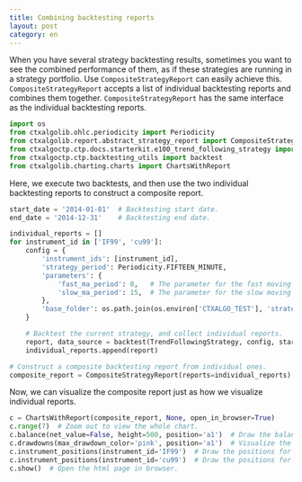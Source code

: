 ```yaml
---
title: Combining backtesting reports
layout: post
category: en
---
```


When you have several strategy backtesting results, sometimes you want to see the combined performance of them, as if
these strategies are running in a strategy portfolio. Use `CompositeStrategyReport` can easily achieve this.
`CompositeStrategyReport` accepts a list of individual backtesting reports and combines them together.
`CompositeStrategyReport` has the same interface as the individual backtesting reports.

```python
import os
from ctxalgolib.ohlc.periodicity import Periodicity
from ctxalgolib.report.abstract_strategy_report import CompositeStrategyReport
from ctxalgoctp.ctp.docs.starterkit.e100_trend_following_strategy import TrendFollowingStrategy
from ctxalgoctp.ctp.backtesting_utils import backtest
from ctxalgolib.charting.charts import ChartsWithReport

```

Here, we execute two backtests, and then use the two individual backtesting reports to construct a composite report.

```python
start_date = '2014-01-01'  # Backtesting start date.
end_date = '2014-12-31'    # Backtesting end date.

individual_reports = []
for instrument_id in ['IF99', 'cu99']:
    config = {
        'instrument_ids': [instrument_id],
        'strategy_period': Periodicity.FIFTEEN_MINUTE,
        'parameters': {
            'fast_ma_period': 8,   # The parameter for the fast moving average.
            'slow_ma_period': 15,  # The parameter for the slow moving average.
        },
        'base_folder': os.path.join(os.environ['CTXALGO_TEST'], 'strategies', 'composite_reports', instrument_id)
    }

    # Backtest the current strategy, and collect individual reports.
    report, data_source = backtest(TrendFollowingStrategy, config, start_date, end_date)
    individual_reports.append(report)

# Construct a composite backtesting report from individual ones.
composite_report = CompositeStrategyReport(reports=individual_reports)

```

Now, we can visualize the composite report just as how we visualize individual reports.

```python
c = ChartsWithReport(composite_report, None, open_in_browser=True)
c.range(7)  # Zoom out to view the whole chart.
c.balance(net_value=False, height=500, position='a1')  # Draw the balance.
c.drawdowns(max_drawdown_color='pink', position='a1')  # Visualize the max-drawdown period(s).
c.instrument_positions(instrument_id='IF99')  # Draw the positions for IF99.
c.instrument_positions(instrument_id='cu99')  # Draw the positions for cu99.
c.show()  # Open the html page in browser.



```
